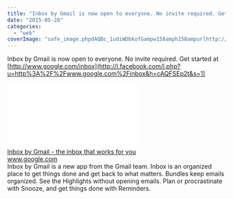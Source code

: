 ```yaml
---
title: "Inbox by Gmail is now open to everyone. No invite required. Get started at http:..."
date: "2015-05-28"
categories: 
  - "web"
coverImage: "safe_image.phpdAQBc_1udiWDbkofGampw158amph158ampurlhttp://www.google.com/inbox/assets/images/intro/intro-logo.png"
---
```


Inbox by Gmail is now open to everyone. No invite required. Get started at [http://www.google.com/inbox](http://l.facebook.com/l.php?u=http%3A%2F%2Fwww.google.com%2Finbox&h=cAQFSEp2t&s=1)  
  
[![](images/safe_image.php?d=AQBc_1udiWDbkofG&w=158&h=158&url=http%3A%2F%2Fwww.google.com%2Finbox%2Fassets%2Fimages%2Fintro%2Fintro-logo.png)](http://l.facebook.com/l.php?u=http%3A%2F%2Fwww.google.com%2Finbox&h=aAQFORSSE&s=1)  
[Inbox by Gmail - the inbox that works for you](http://l.facebook.com/l.php?u=http%3A%2F%2Fwww.google.com%2Finbox&h=gAQExVI7M&s=1)  
www.google.com  
Inbox by Gmail is a new app from the Gmail team. Inbox is an organized place to get things done and get back to what matters. Bundles keep emails organized. See the Highlights without opening emails. Plan or procrastinate with Snooze, and get things done with Reminders.
